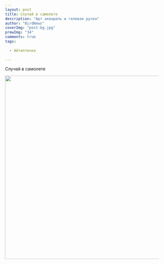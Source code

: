 ```yaml
---
layout: post
title: Случай в самолете 
description: "Арт акварель и гелевая ручка"
author: "BirdNews"
coverImg: "post-bg.jpg"
prewImg: "34"
comments: true
tags:
 
  - Айтиптичка
 
---
```


Случай в самолете

<img src="https://birdnews.lndg.ru/img/it-01.jpg" width="600">
